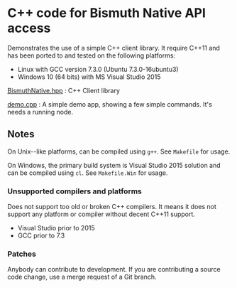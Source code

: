 # C++ code for Bismuth Native API access

Demonstrates the use of a simple C++ client library. It require C++11 and  has been ported to and tested on the following platforms:

* Linux with GCC version 7.3.0 (Ubuntu 7.3.0-16ubuntu3)
* Windows 10 (64 bits) with MS Visual Studio 2015

[BismuthNative.hpp](BismuthNative.hpp) : C++ Client library

[demo.cpp](demo.cpp) : A simple demo app, showing a few simple commands. It's needs a running node.

## Notes

On Unix--like platforms, can be compiled using `g++`. See `Makefile` for usage.

On Windows, the primary build system is Visual Studio 2015 solution and can be compiled using `cl`. See `Makefile.Win` for usage.

### Unsupported compilers and platforms

Does not support too old or broken C++ compilers. It means it does not support any platform or compiler without decent C++11 support.

* Visual Studio prior to 2015
* GCC prior to 7.3

### Patches

Anybody can contribute to development. If you are contributing a source code change, use a merge request of a Git branch.
